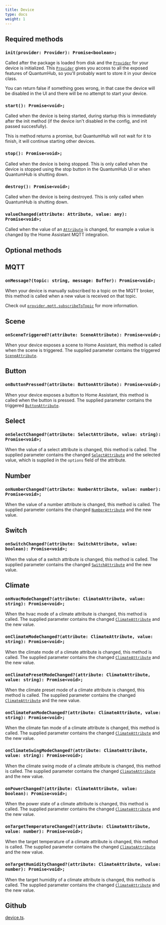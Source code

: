 ```yaml
---
title: Device
type: docs
weight: 1
---
```

## Required methods

### `init(provider: Provider): Promise<boolean>;`  
Called after the package is loaded from disk and the [`Provider`](/docs/development/sdk/provider/) for your device is initialized. This [`Provider`](/docs/development/sdk/provider/) gives you access to all the exposed features of QuantumHub, so you'll probably want to store it in your device class. 

You can return false if something goes wrong, in that case the device will be disabled in the UI and there will be no attempt to start your device.

### `start(): Promise<void>;`  
Called when the device is being started, during startup this is immediately after the init method (if the device isn't disabled in the config, and init passed succesfully). 

This is method returns a promise, but QuantumHub will not wait for it to finish, it will continue starting other devices. 

### `stop(): Promise<void>;`  
Called when the device is being stopped. This is only called when the device is stopped using the stop button in the QuantumHub UI or when QuantumHub is shutting down.

### `destroy(): Promise<void>;`  
Called when the device is being destroyed. This is only called when QuantumHub is shutting down.

### `valueChanged(attribute: Attribute, value: any): Promise<void>;`  
 Called when the value of an [`Attribute`](/docs/development/sdk/device-attributes/) is changed, for example a value is changed by the Home Assistant MQTT integration.


## Optional methods

## MQTT

### `onMessage?(topic: string, message: Buffer): Promise<void>;`

When your device is manually subscribed to a topic on the MQTT broker, this method is called when a new value is received on that topic.

Check out [`provider.mqtt.subscribeToTopic`](/docs/development/sdk/provider/#subscribetotopictopic-string-promisevoid) for more information.

## Scene

### `onSceneTriggered?(attribute: SceneAttribute): Promise<void>;`

When your device exposes a scene to Home Assistant, this method is called when the scene is triggered. The supplied parameter contains the triggered [`SceneAttribute`](/docs/development/sdk/device-attributes/#sceneattribute).

## Button

### `onButtonPressed?(attribute: ButtonAttribute): Promise<void>;`

When your device exposes a button to Home Assistant, this method is called when the button is pressed. The supplied parameter contains the triggered [`ButtonAttribute`](/docs/development/sdk/device-attributes/#buttonattribute).

## Select

### `onSelectChanged?(attribute: SelectAttribute, value: string): Promise<void>;`

When the value of a select attribute is changed, this method is called. The supplied parameter contains the changed [`SelectAttribute`](/docs/development/sdk/device-attributes/#selectattribute) and the selected value, which is supplied in the `options` field of the attribute.

## Number

### `onNumberChanged?(attribute: NumberAttribute, value: number): Promise<void>;`

When the value of a number attribute is changed, this method is called. The supplied parameter contains the changed [`NumberAttribute`](/docs/development/sdk/device-attributes/#numberattribute) and the new value.

## Switch

### `onSwitchChanged?(attribute: SwitchAttribute, value: boolean): Promise<void>;`

When the value of a switch attribute is changed, this method is called. The supplied parameter contains the changed [`SwitchAttribute`](/docs/development/sdk/device-attributes/#switchattribute) and the new value.

## Climate

### `onHvacModeChanged?(attribute: ClimateAttribute, value: string): Promise<void>;`

When the hvac mode of a climate attribute is changed, this method is called. The supplied parameter contains the changed [`ClimateAttribute`](/docs/development/sdk/device-attributes/#climateattribute) and the new value.

### `onClimateModeChanged?(attribute: ClimateAttribute, value: string): Promise<void>;`

When the climate mode of a climate attribute is changed, this method is called. The supplied parameter contains the changed [`ClimateAttribute`](/docs/development/sdk/device-attributes/#climateattribute) and the new value.

### `onClimatePresetModeChanged?(attribute: ClimateAttribute, value: string): Promise<void>;`

When the climate preset mode of a climate attribute is changed, this method is called. The supplied parameter contains the changed [`ClimateAttribute`](/docs/development/sdk/device-attributes/#climateattribute) and the new value.

### `onClimateFanModeChanged?(attribute: ClimateAttribute, value: string): Promise<void>;`

When the climate fan mode of a climate attribute is changed, this method is called. The supplied parameter contains the changed [`ClimateAttribute`](/docs/development/sdk/device-attributes/#climateattribute) and the new value.

### `onClimateSwingModeChanged?(attribute: ClimateAttribute, value: string): Promise<void>;`

When the climate swing mode of a climate attribute is changed, this method is called. The supplied parameter contains the changed [`ClimateAttribute`](/docs/development/sdk/device-attributes/#climateattribute) and the new value.

### `onPowerChanged?(attribute: ClimateAttribute, value: boolean): Promise<void>;`

When the power state of a climate attribute is changed, this method is called. The supplied parameter contains the changed [`ClimateAttribute`](/docs/development/sdk/device-attributes/#climateattribute) and the new value.

### `onTargetTemperatureChanged?(attribute: ClimateAttribute, value: number): Promise<void>;`

When the target temperature of a climate attribute is changed, this method is called. The supplied parameter contains the changed [`ClimateAttribute`](/docs/development/sdk/device-attributes/#climateattribute) and the new value.

### `onTargetHumidityChanged?(attribute: ClimateAttribute, value: number): Promise<void>;`

When the target humidity of a climate attribute is changed, this method is called. The supplied parameter contains the changed [`ClimateAttribute`](/docs/development/sdk/device-attributes/#climateattribute) and the new value.

## Github

[device.ts](https://github.com/sorted-bits/quantumhub-sdk/blob/main/src/interfaces/device.ts).

